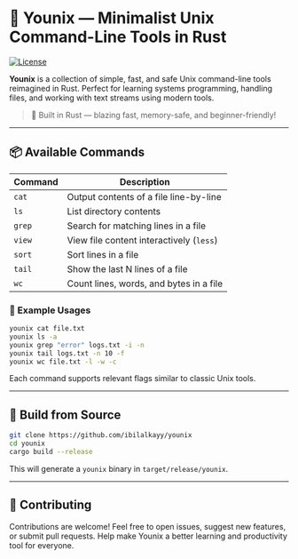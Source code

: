 # 🧰 Younix — Minimalist Unix Command-Line Tools in Rust

[![License](https://img.shields.io/badge/license-Apache%202.0-blue.svg)](LICENSE)

**Younix** is a collection of simple, fast, and safe Unix command-line tools reimagined in Rust. Perfect for learning systems programming, handling files, and working with text streams using modern tools.

> 🚀 Built in Rust — blazing fast, memory-safe, and beginner-friendly!

---

## 📦 Available Commands

| Command | Description                              |
| ------- | ---------------------------------------- |
| `cat`   | Output contents of a file line-by-line   |
| `ls`    | List directory contents                  |
| `grep`  | Search for matching lines in a file      |
| `view`  | View file content interactively (`less`) |
| `sort`  | Sort lines in a file                     |
| `tail`  | Show the last N lines of a file          |
| `wc`    | Count lines, words, and bytes in a file  |

### 🔧 Example Usages

```bash
younix cat file.txt
younix ls -a
younix grep "error" logs.txt -i -n
younix tail logs.txt -n 10 -f
younix wc file.txt -l -w -c
```

Each command supports relevant flags similar to classic Unix tools.

---

## 🦀 Build from Source

```bash
git clone https://github.com/ibilalkayy/younix
cd younix
cargo build --release
```

This will generate a `younix` binary in `target/release/younix`.

---

## 🙌 Contributing

Contributions are welcome! Feel free to open issues, suggest new features, or submit pull requests. Help make Younix a better learning and productivity tool for everyone.
